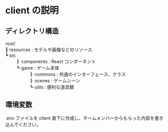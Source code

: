 # client の説明

## ディレクトリ構造

root/  
┠ resources : モデルや画像などのリソース  
┗ src  
　　 ┠ components : React コンポーネント  
　　 ┗ game : ゲーム本体  
　　　　　 ┠ commons : 共通のインターフェース、クラス  
　　　　　 ┠ scenes : ゲームシーン  
　　　　　 ┗ utils : 便利な道具類

## 環境変数

.env ファイルを client 直下に作成し、チームメンバーからもらった内容を書き込んでください。
